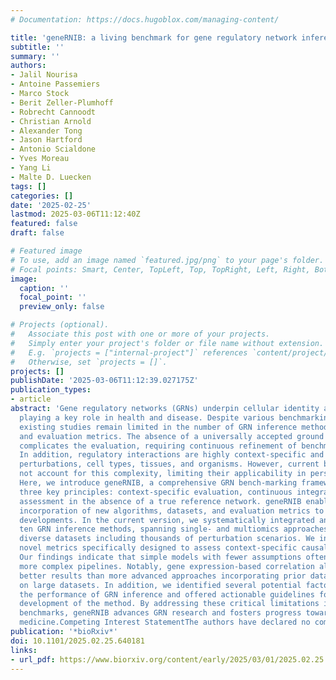 ```yaml
---
# Documentation: https://docs.hugoblox.com/managing-content/

title: 'geneRNIB: a living benchmark for gene regulatory network inference'
subtitle: ''
summary: ''
authors:
- Jalil Nourisa
- Antoine Passemiers
- Marco Stock
- Berit Zeller-Plumhoff
- Robrecht Cannoodt
- Christian Arnold
- Alexander Tong
- Jason Hartford
- Antonio Scialdone
- Yves Moreau
- Yang Li
- Malte D. Luecken
tags: []
categories: []
date: '2025-02-25'
lastmod: 2025-03-06T11:12:40Z
featured: false
draft: false

# Featured image
# To use, add an image named `featured.jpg/png` to your page's folder.
# Focal points: Smart, Center, TopLeft, Top, TopRight, Left, Right, BottomLeft, Bottom, BottomRight.
image:
  caption: ''
  focal_point: ''
  preview_only: false

# Projects (optional).
#   Associate this post with one or more of your projects.
#   Simply enter your project's folder or file name without extension.
#   E.g. `projects = ["internal-project"]` references `content/project/deep-learning/index.md`.
#   Otherwise, set `projects = []`.
projects: []
publishDate: '2025-03-06T11:12:39.027175Z'
publication_types:
- article
abstract: 'Gene regulatory networks (GRNs) underpin cellular identity and function,
  playing a key role in health and disease. Despite various benchmarking efforts,
  existing studies remain limited in the number of GRN inference methods, datasets,
  and evaluation metrics. The absence of a universally accepted ground truth further
  complicates the evaluation, requiring continuous refinement of benchmarking strategies.
  In addition, regulatory interactions are highly context-specific and vary between
  perturbations, cell types, tissues, and organisms. However, current benchmarks do
  not account for this complexity, limiting their applicability in personalized medicine.
  Here, we introduce geneRNIB, a comprehensive GRN bench-marking framework built on
  three key principles: context-specific evaluation, continuous integration, and holistic
  assessment in the absence of a true reference network. geneRNIB enables the seamless
  incorporation of new algorithms, datasets, and evaluation metrics to reflect ongoing
  developments. In the current version, we systematically integrated and assessed
  ten GRN inference methods, spanning single- and multiomics approaches across five
  diverse datasets including thousands of perturbation scenarios. We introduced eight
  novel metrics specifically designed to assess context-specific causal inference.
  Our findings indicate that simple models with fewer assumptions often outperformed
  more complex pipelines. Notably, gene expression-based correlation algorithms yielded
  better results than more advanced approaches incorporating prior datasets or pre-trained
  on large datasets. In addition, we identified several potential factors that influence
  the performance of GRN inference and offered actionable guidelines for the future
  development of the method. By addressing these critical limitations in existing
  benchmarks, geneRNIB advances GRN research and fosters progress toward personalized
  medicine.Competing Interest StatementThe authors have declared no competing interest.'
publication: '*bioRxiv*'
doi: 10.1101/2025.02.25.640181
links:
- url_pdf: https://www.biorxiv.org/content/early/2025/03/01/2025.02.25.640181
---
```

